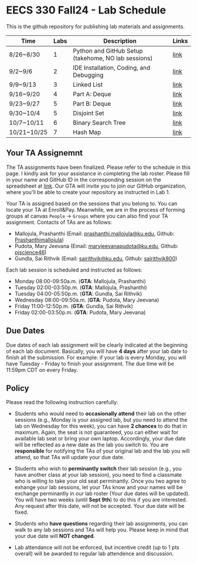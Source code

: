 # EECS 330 Fall24 - Lab Schedule
This is the github repository for publishing lab materials and assignments.

| Time  |  Labs |      Description    | Links |
| ----- | ----- | ------------------- | --- |
| 8/26~8/30 | 1 | Python and GitHub Setup (takehome, NO lab sessions) | [link](https://github.com/ku-eecs330/lab-schedule/blob/main/Lab-1/Lab-1_fall24.md) |
| 9/2~9/6 | 2 | IDE Installation, Coding, and Debugging | [link](https://github.com/ku-eecs330/lab-schedule/blob/main/Lab-2/Lab-2_fall24.md) |
| 9/9~9/13 | 3 | Linked List | [link](https://github.com/ku-eecs330/lab-schedule/blob/main/Lab-3/Lab-3_fall24.md) |
| 9/16~9/20 | 4 | Part A: Deque | [link](https://github.com/ku-eecs330/lab-schedule/blob/main/Lab-4/Lab-4A_fall24.md) |
| 9/23~9/27 | 5 | Part B: Deque | [link](https://github.com/ku-eecs330/lab-schedule/blob/main/Lab-4/Lab-4B_fall24.md) |
| 9/30~10/4 | 5 | Disjoint Set | [link](https://github.com/ku-eecs330/lab-schedule/blob/main/Lab-5/Lab-5_fall24.md) |
| 10/7~10/11 | 6 | Binary Search Tree | [link](https://github.com/ku-eecs330/lab-schedule/blob/main/Lab-6/Lab-6_fall24.md) |
| 10/21~10/25 | 7 | Hash Map | [link](https://github.com/ku-eecs330/lab-schedule/blob/main/Lab-7/Lab-7_fall24.md) |
<!---
| 10/30~11/3 | 8 | Tree & Graph Traversal | [link](https://github.com/ku-eecs330/lab-schedule/blob/main/Lab-8/Lab-8_fall23.md) |
| 11/6~11/10 | 9 | Advanced Graph Algorithms | [link](https://github.com/ku-eecs330/lab-schedule/blob/main/Lab-9/Lab-9_fall23.md) |
| 11/13~11/17 | 10 | Sorting Algorithms | [link](https://github.com/ku-eecs330/lab-schedule/blob/main/Lab-10/Lab-10_fall23.md) |
| 11/27~12/1 | 11 | Advanced Sorting | [link](https://github.com/ku-eecs330/lab-schedule/blob/main/Lab-11/Lab-11_fall23.md) |
-->

<!---
## Attention
<mark>If you put the submission in the 1st week under the folder `Lab-2` due to the incorrect instruction, please kindly change the folder name to `Lab-1`.</mark>
-->

## Your TA Assignemnt
The TA assignments have been finalized. Please refer to the schedule in this page. I kindly ask for your assistance in completing the lab roster. Please fill in your name and GitHub ID in the corresponding session on the spreadsheet at [link](https://kansas-my.sharepoint.com/:x:/g/personal/z461y203_home_ku_edu/Ececqi7iUMVHo_G78EQPKKoBHWDzuRpHkNF_nVs4A3iD0w?e=OgfNLt). Our GTA will invite you to join our GitHub organization, where you'll be able to create your repository as instructed in Lab 1.

Your TA is assigned based on the sessions that you belong to. You can locate your TA at Enroll\&Pay. Meanwhile, we are in the process of forming groups at canvas `People` -> `Groups` where you can also find your TA assignment. Contacts of TAs are as follows:

- Mallojula, Prashanthi (Email: <prashanthi.mallojula@ku.edu>, Github: [Prashanthimallojula](https://github.com/Prashanthimallojula))
- Pudota, Mary Jeevana (Email: <maryjeevanapudota@ku.edu>, Github: [pjscience46](https://github.com/pjscience46))
- Gundla, Sai Rithvik (Email: <sairithvik@ku.edu>, Github: [sairithvik800](https://github.com/sairithvik800))

Each lab session is scheduled and instructed as follows:

- Monday 08:00-09:50a.m. (**GTA**: Mallojula, Prashanthi)
- Tuesday 02:00-03:50p.m. (**GTA**: Mallojula, Prashanthi)
- Tuesday 04:00-05:50p.m. (**GTA**: Gundla, Sai Rithvik)
- Wednesday 08:00-09:50a.m. (**GTA**: Pudota, Mary Jeevana)
- Friday 11:00-12:50p.m. (**GTA**: Gundla, Sai Rithvik)
- Friday 02:00-03:50p.m. (**GTA**: Pudota, Mary Jeevana)

## Due Dates
Due dates of each lab assignment will be clearly indicated at the beginning of each lab document. Basically, you will have **4 days** after your lab date to finish all the submission. For example: if your lab is every Monday, you will have Tuesday - Friday to finish your assignment. The due time will be 11:59pm CDT on every Friday.


## Policy
Please read the following instruction carefully:

- Students who would need to **occasionally attend** their lab on the other sessions (e.g., Monday is your assigned lab, but you need to attend the lab on Wednesday for this week), you can have **2 chances** to do that in maximum. Again, the seat is not guaranteed, you can either wait for available lab seat or bring your own laptop. Accordingly, your due date will be reflected as a new date as the lab you switch to. You are **responsible** for notifying the TAs of your original lab and the lab you will attend, so that TAs will update your due date.

- Students who wish to **perminantly switch** their lab session (e.g., you have another class at your lab session), you need to find a classmate who is willing to take your old seat perminantly. Once you two agree to exhange your lab sessions, let your TAs know and your names will be exchange perminantly in our lab roster (Your due dates will be updated). You will have two weeks (until **Sept 9th**) to do this if you are interested. Any request after this date, will not be accepted. Your due date will be fixed.

- Students who **have questions** regarding their lab assignments, you can walk to any lab sessions and TAs will help you. Please keep in mind that your due date will **NOT changed**. 

- Lab attendance will not be enforced, but incentive credit (up to 1 pts overall) will be awarded to regular lab attendence and discussion. 